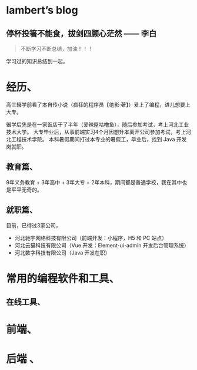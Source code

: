 # lambert’s blog

## 停杯投箸不能食，拔剑四顾心茫然 —— 李白

> 不断学习不断总结，加油！！！

学习过的知识总结到一起。

# 经历、

高三辍学前看了本自传小说（疯狂的程序员【绝影·著】）爱上了编程，进儿想要上大专。

辍学后先是在一家饭店干了半年（爱辣屋咕噜鱼），随后参加考试，考上河北工业技术大学。
大专毕业后，从事前端实习4个月因想升本离开公司参加考试，考上河北工程技术学院。
本科暑假期间打过本专业的暑假工，毕业后，找到 Java 开发岗就职。



## 教育篇、

9年义务教育 + 3年高中 + 3年大专 + 2年本科，期间都是普通学校，我在其中也是平平无奇的。

## 就职篇、

目前，已待过3家公司，

- 河北驰宇网络科技有限公司（前端开发：小程序，H5 和 PC 站点）
- 河北云猫科技有限公司（Vue 开发：Element-ui-admin 开发后台管理系统）
- 河北数字科技有限公司（Java 开发在职）

# 常用的编程软件和工具、

## 在线工具、



# 前端、

# 后端 、



